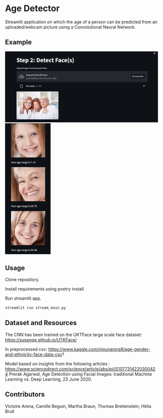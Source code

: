 # Age Detector
Streamlit application on which the age of a person can be predicted from an uploaded/webcam picture using a Convolutional Neural Network.

## Example
![app example 1](streamlit_dash/pictures/readme_pic/screens1.png)
<img src="streamlit_dash/pictures/readme_pic/screens2.png" width="150">


## Usage
Clone repository.

Install requirements using poetry install.

Run streamlit app. 

```bash
streamlit run stream_main.py
```

## Dataset and Resources
The CNN has been trained on the UKTFace large scale face dataset:
https://susanqq.github.io/UTKFace/

In preprocessed csv:
https://www.kaggle.com/nipunarora8/age-gender-and-ethnicity-face-data-csv?

Model based on insights from the following articles :
https://www.sciencedirect.com/science/article/abs/pii/S1077314220300424 
Prerak Agarwal, Age Detection using Facial Images: traditional Machine Learning vs. Deep Learning, 23 June 2020.

## Contributors
Victoire Arena, Camille Beguin, Martha Braun, Thomas Breitenstein, Hèlia Brull